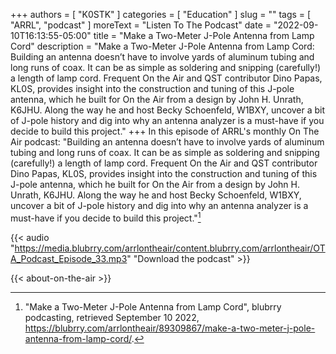 +++
authors = [ "K0STK" ]
categories = [ "Education" ]
slug = ""
tags = [ "ARRL", "podcast" ]
moreText = "Listen To The Podcast"
date = "2022-09-10T16:13:55-05:00"
title = "Make a Two-Meter J-Pole Antenna from Lamp Cord"
description = "Make a Two-Meter J-Pole Antenna from Lamp Cord: Building an antenna doesn’t have to involve yards of aluminum tubing and long runs of coax. It can be as simple as soldering and snipping (carefully!) a length of lamp cord. Frequent On the Air and QST contributor Dino Papas, KL0S, provides insight into the construction and tuning of this J-pole antenna, which he built for On the Air from a design by John H. Unrath, K6JHU. Along the way he and host Becky Schoenfeld, W1BXY, uncover a bit of J-pole history and dig into why an antenna analyzer is a must-have if you decide to build this project."
+++
In this episode of ARRL's monthly On The Air podcast: "Building an antenna doesn’t have to involve yards of aluminum tubing and long runs of coax. It can be as simple as soldering and snipping (carefully!) a length of lamp cord. Frequent On the Air and QST contributor Dino Papas, KL0S, provides insight into the construction and tuning of this J-pole antenna, which he built for On the Air from a design by John H. Unrath, K6JHU. Along the way he and host Becky Schoenfeld, W1BXY, uncover a bit of J-pole history and dig into why an antenna analyzer is a must-have if you decide to build this project."[^1]

[^1]: "Make a Two-Meter J-Pole Antenna from Lamp Cord", blubrry podcasting, retrieved September 10 2022, https://blubrry.com/arrlontheair/89309867/make-a-two-meter-j-pole-antenna-from-lamp-cord/.

<!--more-->

{{< audio "https://media.blubrry.com/arrlontheair/content.blubrry.com/arrlontheair/OTA_Podcast_Episode_33.mp3" "Download the podcast" >}}

{{< about-on-the-air >}}
